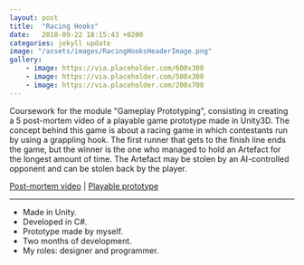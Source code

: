 ```yaml
---
layout: post
title:  "Racing Hooks"
date:   2018-09-22 18:15:43 +0200
categories: jekyll update
image: "/assets/images/RacingHooksHeaderImage.png"
gallery: 
    - image: https://via.placeholder.com/600x300
    - image: https://via.placeholder.com/500x300
    - image: https://via.placeholder.com/200x700
---
```


Coursework for the module "Gameplay Prototyping", consisting in creating a 5 post-mortem video of a playable game prototype made in Unity3D. The concept behind this game is about a racing game in which contestants run by using a grappling hook. The first runner that gets to the finish line ends the game, but the winner is the one who managed to hold an Artefact for the longest amount of time. The Artefact may be stolen by an AI-controlled opponent and can be stolen back by the player.

[Post-mortem video](https://drive.google.com/file/d/1pS36h6oLq2QAYfFydT6n_Zhdrm6MKrpc/preview) | 
[Playable prototype](https://drive.google.com/open?id=1eGOsP09YkCbPv2kUqbjm-Arnx6JMtr61)

---

- Made in Unity.
- Developed in C#.
- Prototype made by myself.
- Two months of development.
- My roles: designer and programmer.


